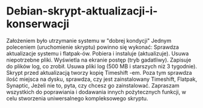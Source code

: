 # Debian-skrypt-aktualizacji-i-konserwacji
Założeniem było utrzymanie systemu w "dobrej kondycji"
Jednym poleceniem (uruchomienie skryptu) powinno się wykonać:
Sprawdza aktualizacje systemu i flatpak-ów.
Pobiera i instaluje (aktualizuje).
Usuwa niepotrzebne pliki.
Wyświetla na ekranie postęp (tryb gadatliwy).
Zapisuje do plików log, co zrobił.
Usuwa pliki log (500 MB i starszych niż 3 tygodnie).
Skrypt przed aktualizacją tworzy kopię Timeshift -em.
Poza tym sprawdza ilość miejsca na dysku, sprawdza, czy jest zainstalowany Timeshift, Flatpak, Synaptic, Jeżeli nie to, pyta, czy chcesz go zainstalować.
Zapraszam wszystkich do poprawiania i dodawania innych pożytecznych funkcji, w celu stworzenia uniwersalnego kompleksowego skryptu.

